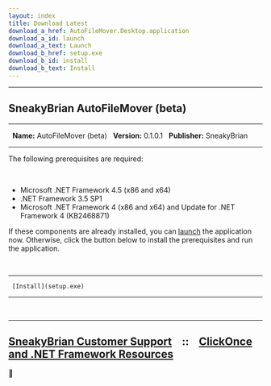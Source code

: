 ```yaml
---
layout: index
title: Download Latest
download_a_href: AutoFileMover.Desktop.application
download_a_id: launch
download_a_text: Launch
download_b_href: setup.exe
download_b_id: install
download_b_text: Install
---
```


  ----------------------
  SneakyBrian
  AutoFileMover (beta)
  ----------------------

  ---------------- -- ----------------------
   
  **Name:**           AutoFileMover (beta)
   
  **Version:**        0.1.0.1
   
  **Publisher:**      SneakyBrian
   
  ---------------- -- ----------------------

The following prerequisites are required:

 

-   Microsoft .NET Framework 4.5 (x86 and x64)
-   .NET Framework 3.5 SP1
-   Microsoft .NET Framework 4 (x86 and x64) and Update for .NET
    Framework 4 (KB2468871)

If these components are already installed, you can
[launch](AutoFileMover.Desktop.application) the application now.
Otherwise, click the button below to install the prerequisites and run
the application.

 

  -- ---------------------- --
     [Install](setup.exe)   
  -- ---------------------- --

 

  ------------------------------------------------------------------------------------------------------------------------------------------------------------------------------
  [SneakyBrian Customer Support](http://sneakybrian.github.io/AutoFileMover/)    ::    [ClickOnce and .NET Framework Resources](http://go.microsoft.com/fwlink/?LinkId=154571)
  ------------------------------------------------------------------------------------------------------------------------------------------------------------------------------


